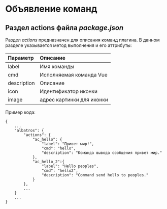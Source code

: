 # Объявление команд

## Раздел **actions** файла *package.json*

Раздел *actions* предназначен для описания команд плагина. В данном разделе указывается метод выполнения и его аттрибуты:

|Параметр|Описание|
|:---|:---|
|label|Имя команды|
|cmd|Исполняемая команда Vue|
|description|Описание|
|icon|Идентификатор иконки |
|image|адрес картинки для иконки|

Пример кода:
```
{
    ...
    "albatros": {
        "actions": {    
            "ac_hello": {
                "label": "Привет мир!",
                "cmd": "hello",
                "description": "Команда вывода сообщения привет мир."
            },
            "ac_hello_2":{
                "label": "Hello peoples",
                "cmd": "hello2",
                "description": "Command send hello to peoples."
            }
        },
        ...
    }
    ...
}
```